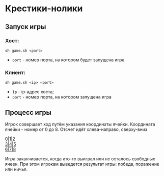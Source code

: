 # Крестики-нолики

## Запуск игры
### Хост:

    sh game.sh <port>
* `port` - номер порта, на котором будет запущена игра

### Клиент:

    sh game.sh <ip> <port>

* `ip` - ip-адрес хоста;
* `port` - номер порта, на котором запущена игра

## Процесс игры

Игрок совершает ход путём указания координаты ячейки. Координата ячейки - номер от 0 до 8. Отсчет идёт слева-направо, сверху-вниз

<u>
    0|1|2 <br>
    3|4|5 <br>
    6|7|8
</u>

Игра заканчивается, когда кто-то выиграл или не осталось свободных ячеек. При этом игрокам выведется результат игры: победа, поражение или ничья.
    
